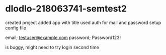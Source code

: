 # dlodlo-218063741-semtest2


created project
added app <web> with title
used auth for mail and password
setup config file


email; testuser@example.com
password; Password123!

is buggy, might need to try login second time